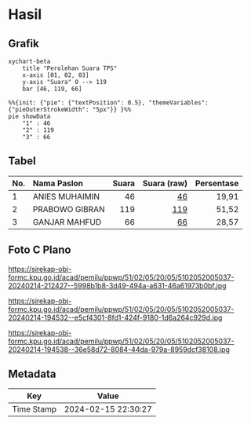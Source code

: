 # Hasil

## Grafik

```mermaid
xychart-beta
    title "Perolehan Suara TPS"
    x-axis [01, 02, 03]
    y-axis "Suara" 0 --> 119
    bar [46, 119, 66]
```

```mermaid
%%{init: {"pie": {"textPosition": 0.5}, "themeVariables": {"pieOuterStrokeWidth": "5px"}} }%%
pie showData
    "1" : 46
    "2" : 119
    "3" : 66
```

## Tabel

| No. | Nama Paslon    | Suara | Suara (raw) | Persentase |
|:--- |:-------------- | -----:| -----------:| ----------:|
| 1   | ANIES MUHAIMIN | 46    | [46][p-1]   | 19,91      |
| 2   | PRABOWO GIBRAN | 119   | [119][p-2]  | 51,52      |
| 3   | GANJAR MAHFUD  | 66    | [66][p-3]   | 28,57      |


[p-1]: https://github.com/gigit-pemilu/pemilu-2024-51-bali/blob/main/pilpres/hitung-suara/sub/51-bali/sub/02-tabanan/sub/05-tabanan/sub/2005-dauh-peken/sub/037-tps/sub/paslon-1.txt
[p-2]: https://github.com/gigit-pemilu/pemilu-2024-51-bali/blob/main/pilpres/hitung-suara/sub/51-bali/sub/02-tabanan/sub/05-tabanan/sub/2005-dauh-peken/sub/037-tps/sub/paslon-2.txt
[p-3]: https://github.com/gigit-pemilu/pemilu-2024-51-bali/blob/main/pilpres/hitung-suara/sub/51-bali/sub/02-tabanan/sub/05-tabanan/sub/2005-dauh-peken/sub/037-tps/sub/paslon-3.txt

## Foto C Plano

https://sirekap-obj-formc.kpu.go.id/acad/pemilu/ppwp/51/02/05/20/05/5102052005037-20240214-212427--5998b1b8-3d49-494a-a631-46a61973b0bf.jpg

https://sirekap-obj-formc.kpu.go.id/acad/pemilu/ppwp/51/02/05/20/05/5102052005037-20240214-194532--e5cf4301-8fd1-424f-9180-1d6a264c929d.jpg

https://sirekap-obj-formc.kpu.go.id/acad/pemilu/ppwp/51/02/05/20/05/5102052005037-20240214-194538--36e58d72-8084-44da-979a-8959dcf38108.jpg


## Metadata

| Key        | Value               |
| ---------- | ------------------- |
| Time Stamp | 2024-02-15 22:30:27 |



